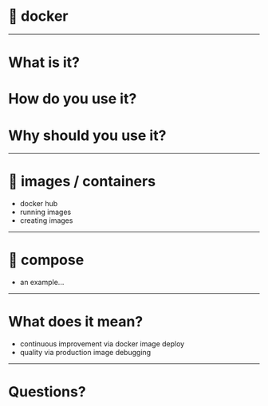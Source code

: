 # 🐳 docker

---

# What is it?
# How do you use it?
# Why should you use it?

---

# 🐳 images / containers
- docker hub
- running images
- creating images

---

# 🐳 compose
- an example...

---

# What does it mean?
- continuous improvement via docker image deploy
- quality via production image debugging

---

# Questions?
